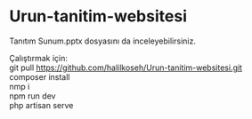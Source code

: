 # Urun-tanitim-websitesi

Tanıtım Sunum.pptx dosyasını da inceleyebilirsiniz.

Çalıştırmak için: <br>
git pull https://github.com/halilkoseh/Urun-tanitim-websitesi.git<br>
composer install<br>
nmp i <br>
npm run dev<br>
php artisan serve<br>

